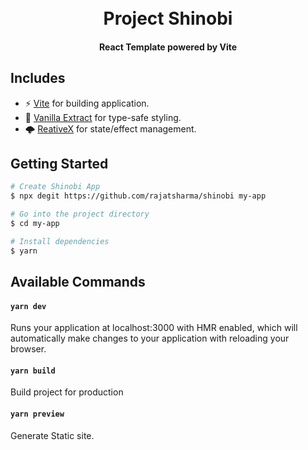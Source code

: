 <h1 align="center">
  <br>
  Project Shinobi
  <br>
</h1>

<h4 align="center">React Template powered by Vite</h4>

## Includes

- ⚡️ [Vite](https://vitejs.dev/) for building application.
- 🍦 [Vanilla Extract](https://vanilla-extract.style/) for type-safe styling.
- 🌩 [ReativeX](https://reactivex.io/) for state/effect management.

## Getting Started

```bash
# Create Shinobi App
$ npx degit https://github.com/rajatsharma/shinobi my-app

# Go into the project directory
$ cd my-app

# Install dependencies
$ yarn
```
## Available Commands

#### `yarn dev`

Runs your application at localhost:3000 with HMR enabled, which will automatically make changes to your application with reloading your browser.

#### `yarn build`

Build project for production

#### `yarn preview`

Generate Static site.
